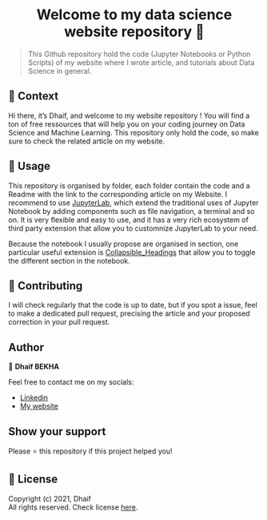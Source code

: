 <h1 align="center">Welcome to my data science website repository 👋</h1>


> This Github repository hold the code (Jupyter Notebooks or Python Scripts) of my website where I wrote article, and tutorials about Data Science in general.

## 🧠 Context

Hi there, it’s Dhaif, and welcome to my website repository ! You will find a ton of free ressources that will help you on your coding journey on Data Science and Machine Learning. This repository only hold the code, so make sure to check the related article on my website. 

## 🚀 Usage

This repository is organised by folder, each folder contain the code and a Readme with the link to the corresponding article on my Website. I recommend to use [JupyterLab](https://jupyterlab.readthedocs.io/en/stable/getting_started/overview.html), which extend the traditional uses of Jupyter Notebook by adding components such as file navigation, a terminal and so on. It is very flexible and easy to use, and it has a very rich ecosystem of third party extension that allow you to customnize JupyterLab to your need.

Because the notebook I usually propose are organised in section, one particular useful extension is [Collapsible_Headings](https://github.com/aquirdTurtle/Collapsible_Headings) that allow you to toggle the different section in the notebook.

## 🤝 Contributing

I will check regularly that the code is up to date, but if you spot a issue, feel to make a dedicated pull request, precising the article and your proposed correction in your pull request.

## Author

👤 **Dhaif BEKHA**

Feel free to contact me on my socials:

- [Linkedin](https://www.linkedin.com/in/dhaifbekha/)
- [My website](https://dhaifbekha.co.uk/) 

## Show your support

Please  ⭐️  this repository if this project helped you!

## 📝 License

Copyright (c) 2021, Dhaif <br>
All rights reserved. Check license [here](https://github.com/Dhaif/data_science_blog/blob/main/LICENSE).

